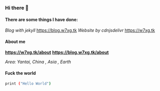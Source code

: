 ### Hi there 👋

#### There are some things I have done:

*Blog with jekyll* https://blog.w7xg.tk
*Website by cdnjsdelivr* https://w7xg.tk

#### About me
**https://w7xg.tk/about**
**https://blog.w7xg.tk/about**

*Area: Yantai, China , Asia , Earth*

#### Fuck the world

``` bash
print ("Hello World")
```

